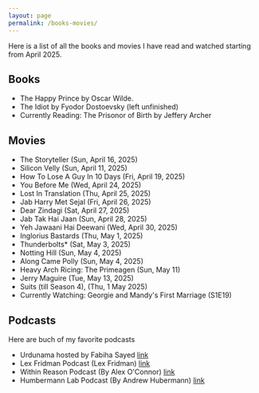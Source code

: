 ```yaml
---
layout: page
permalink: /books-movies/
---
```


Here is a list of all the books and movies I have read and watched starting from April 2025. 

Books 
----
- The Happy Prince by Oscar Wilde. 
- The Idiot by Fyodor Dostoevsky (left unfinished)
- Currently Reading: The Prisonor of Birth by Jeffery Archer 


Movies 
----
- The Storyteller (Sun, April 16, 2025)
- Silicon Velly (Sun, April 11, 2025)
- How To Lose A Guy In 10 Days (Fri, April 19, 2025)
- You Before Me (Wed, April 24, 2025)
- Lost In Translation (Thu, April 25, 2025)
- Jab Harry Met Sejal (Fri, April 26, 2025)
- Dear Zindagi (Sat, April 27, 2025)
- Jab Tak Hai Jaan (Sun, April 28, 2025)
- Yeh Jawaani Hai Deewani (Wed, April 30, 2025)
- Inglorius Bastards (Thu, May 1, 2025)
- Thunderbolts* (Sat, May 3, 2025)
- Notting Hill (Sun, May 4, 2025)
- Along Came Polly (Sun, May 4, 2025)
- Heavy Arch Ricing: The Primeagen (Sun, May 11)
- Jerry Maguire (Tue, May 13, 2025)
- Suits (till Season 4), (Thu, 1 May 2025)
- Currently Watching: Georgie and Mandy's First Marriage (S1E19)

Podcasts
---
Here are buch of my favorite podcasts
- Urdunama hosted by Fabiha Sayed [link](https://open.spotify.com/show/6zRRY9ssHgiH2Rm0IUrd5x)
- Lex Fridman Podcast (Lex Fridman) [link](https://lexfridman.com/podcast/)
- Within Reason Podcast (By Alex O'Connor) [link](https://open.spotify.com/show/16wUbvDT95dxzpG2KEhakK)
- Humbermann Lab Podcast (By Andrew Hubermann) [link](https://www.hubermanlab.com/all-episodes)
